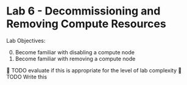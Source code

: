 # Lab 6 - Decommissioning and Removing Compute Resources

  Lab Objectives:

  0. Become familiar with disabling a compute node
  0. Become familiar with removing a compute node


  :red_circle: TODO evaluate if this is appropriate for the level of lab complexity
  :red_circle: TODO Write this

